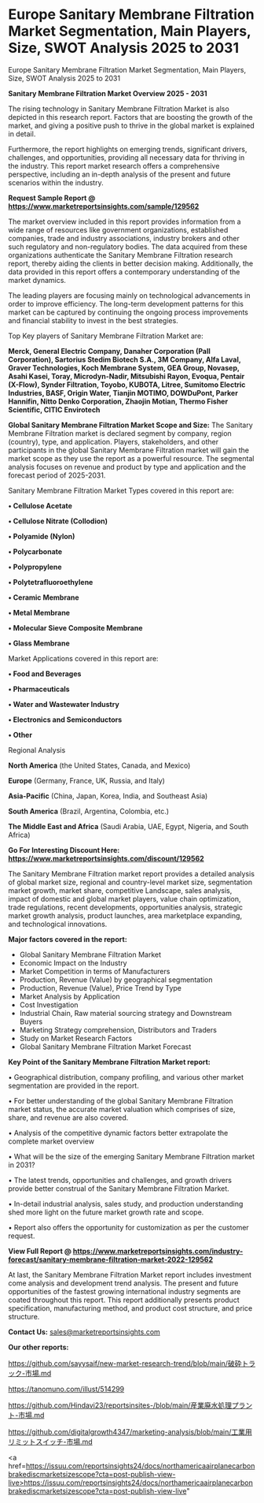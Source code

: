 # Europe Sanitary Membrane Filtration Market Segmentation, Main Players, Size, SWOT Analysis 2025 to 2031
Europe Sanitary Membrane Filtration Market Segmentation, Main Players, Size, SWOT Analysis 2025 to 2031

<Strong> Sanitary Membrane Filtration Market Overview 2025 - 2031</strong>

The rising technology in Sanitary Membrane Filtration Market is also depicted in this research report. Factors that are boosting the growth of the market, and giving a positive push to thrive in the global market is explained in detail.

Furthermore, the report highlights on emerging trends, significant drivers, challenges, and opportunities, providing all necessary data for thriving in the industry. This report market research offers a comprehensive perspective, including an in-depth analysis of the present and future scenarios within the industry.

<strong>Request Sample Report @ <a href=https://www.marketreportsinsights.com/sample/129562>https://www.marketreportsinsights.com/sample/129562</a></strong>

The market overview included in this report provides information from a wide range of resources like government organizations, established companies, trade and industry associations, industry brokers and other such regulatory and non-regulatory bodies. The data acquired from these organizations authenticate the Sanitary Membrane Filtration research report, thereby aiding the clients in better decision making. Additionally, the data provided in this report offers a contemporary understanding of the market dynamics.

The leading players are focusing mainly on technological advancements in order to improve efficiency. The long-term development patterns for this market can be captured by continuing the ongoing process improvements and financial stability to invest in the best strategies.

Top Key players of Sanitary Membrane Filtration Market are:

<strong>Merck, General Electric Company, Danaher Corporation (Pall Corporation), Sartorius Stedim Biotech S.A., 3M Company, Alfa Laval, Graver Technologies, Koch Membrane System, GEA Group, Novasep, Asahi Kasei, Toray, Microdyn-Nadir, Mitsubishi Rayon, Evoqua, Pentair (X-Flow), Synder Filtration, Toyobo, KUBOTA, Litree, Sumitomo Electric Industries, BASF, Origin Water, Tianjin MOTIMO, DOWDuPont, Parker Hannifin, Nitto Denko Corporation, Zhaojin Motian, Thermo Fisher Scientific, CITIC Envirotech</strong>

<strong><b>Global Sanitary Membrane Filtration Market Scope and Size:</b></strong>
The Sanitary Membrane Filtration market is declared segment by company, region (country), type, and application. Players, stakeholders, and other participants in the global Sanitary Membrane Filtration market will gain the market scope as they use the report as a powerful resource. The segmental analysis focuses on revenue and product by type and application and the forecast period of 2025-2031.

Sanitary Membrane Filtration Market Types covered in this report are:

<strong>• Cellulose Acetate

• Cellulose Nitrate (Collodion)

• Polyamide (Nylon)

• Polycarbonate

• Polypropylene

• Polytetrafluoroethylene

• Ceramic Membrane

• Metal Membrane

• Molecular Sieve Composite Membrane

• Glass Membrane</strong>

Market Applications covered in this report are:

<strong>• Food and Beverages

• Pharmaceuticals

• Water and Wastewater Industry

• Electronics and Semiconductors

• Other</strong> 

Regional Analysis

<strong>North America</strong> (the United States, Canada, and Mexico)

<strong>Europe</strong> (Germany, France, UK, Russia, and Italy)

<strong>Asia-Pacific</strong> (China, Japan, Korea, India, and Southeast Asia)

<strong>South America</strong> (Brazil, Argentina, Colombia, etc.)

<strong>The Middle East and Africa</strong> (Saudi Arabia, UAE, Egypt, Nigeria, and South Africa)

<strong>Go For Interesting Discount Here: <a href=https://www.marketreportsinsights.com/discount/129562>https://www.marketreportsinsights.com/discount/129562</a></strong>

The Sanitary Membrane Filtration market report provides a detailed analysis of global market size, regional and country-level market size, segmentation market growth, market share, competitive Landscape, sales analysis, impact of domestic and global market players, value chain optimization, trade regulations, recent developments, opportunities analysis, strategic market growth analysis, product launches, area marketplace expanding, and technological innovations.

<strong><b>Major factors covered in the report:</b></strong>
<ul>
  <li>Global Sanitary Membrane Filtration Market </li>
  <li>Economic Impact on the Industry</li>
  <li>Market Competition in terms of Manufacturers</li>
  <li>Production, Revenue (Value) by geographical segmentation</li>
  <li>Production, Revenue (Value), Price Trend by Type</li>
  <li>Market Analysis by Application</li>
  <li>Cost Investigation</li>
  <li>Industrial Chain, Raw material sourcing strategy and Downstream Buyers</li>
  <li>Marketing Strategy comprehension, Distributors and Traders</li>
  <li>Study on Market Research Factors</li>
  <li>Global Sanitary Membrane Filtration Market Forecast</li>
</ul>

<strong><b>Key Point of the Sanitary Membrane Filtration Market report:</b></strong>

• Geographical distribution, company profiling, and various other market segmentation are provided in the report.

• For better understanding of the global Sanitary Membrane Filtration market status, the accurate market valuation which comprises of size, share, and revenue are also covered.

• Analysis of the competitive dynamic factors better extrapolate the complete market overview

• What will be the size of the emerging Sanitary Membrane Filtration market in 2031?

• The latest trends, opportunities and challenges, and growth drivers provide better construal of the Sanitary Membrane Filtration Market.

• In-detail industrial analysis, sales study, and production understanding shed more light on the future market growth rate and scope.

• Report also offers the opportunity for customization as per the customer request.

<strong><b>View Full Report @ <a href=https://www.marketreportsinsights.com/industry-forecast/sanitary-membrane-filtration-market-2022-129562>https://www.marketreportsinsights.com/industry-forecast/sanitary-membrane-filtration-market-2022-129562</a></b></strong>


At last, the Sanitary Membrane Filtration Market report includes investment come analysis and development trend analysis. The present and future opportunities of the fastest growing international industry segments are coated throughout this report. This report additionally presents product specification, manufacturing method, and product cost structure, and price structure.

<strong>Contact Us:</strong>
sales@marketreportsinsights.com

<strong>Our other reports:</strong>

<a href=https://github.com/sayysaif/new-market-research-trend/blob/main/破砕トラック-市場.md>https://github.com/sayysaif/new-market-research-trend/blob/main/破砕トラック-市場.md</a>

<a href=https://tanomuno.com/illust/514299>https://tanomuno.com/illust/514299</a>

<a href=https://github.com/Hindavi23/reportsinsites-/blob/main/産業廃水処理プラント-市場.md>https://github.com/Hindavi23/reportsinsites-/blob/main/産業廃水処理プラント-市場.md</a>

<a href=https://github.com/digitalgrowth4347/marketing-analysis/blob/main/工業用リミットスイッチ-市場.md>https://github.com/digitalgrowth4347/marketing-analysis/blob/main/工業用リミットスイッチ-市場.md</a>

<a href=https://issuu.com/reportsinsights24/docs/northamericaairplanecarbonbrakediscmarketsizescope?cta=post-publish-view-live>https://issuu.com/reportsinsights24/docs/northamericaairplanecarbonbrakediscmarketsizescope?cta=post-publish-view-live</a>"

